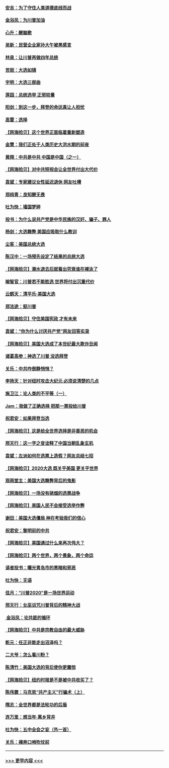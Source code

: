 #### [安吉：为了守住人类道德底线而战](../pages/nsc993/n12551111.md?t=11160051) 
#### [金浴凤：为川普加油](../pages/nsc993/n12551085.md?t=11160051) 
#### [心升：醒脑歌](../pages/nsc993/n12550984.md?t=11160051) 
#### [吴新：民营企业家孙大午被黑感言](../pages/nsc993/n12550656.md?t=11160051) 
#### [林泉：让川普再做四年总统](../pages/nsc993/n12550640.md?t=11160051) 
#### [苦胆：大选如镜](../pages/nsc993/n12550630.md?t=11160051) 
#### [宇明：大选三部曲](../pages/nsc993/n12550603.md?t=11160051) 
#### [莲园：总统选举 正邪较量](../pages/nsc993/n12550594.md?t=11160051) 
#### [阳剑：到这一步，拜登的命运真让人担忧](../pages/nsc993/n12549093.md?t=11160051) 
#### [高雷：选择](../pages/nsc993/n12549087.md?t=11160051) 
#### [【网海拾贝】这个世界正面临着重新塑造](../pages/nsc993/n12548326.md?t=11160051) 
#### [金慧：我们正处于人类历史大洪水期的前夜](../pages/nsc993/n12547914.md?t=11160051) 
#### [黄翔：中共是中共 中国是中国（之一）](../pages/nsc993/n12547576.md?t=11160051) 
#### [【网海拾贝】对中共短视会让全世界付出大代价](../pages/nsc993/n12546043.md?t=11160051) 
#### [袁斌：专家建议女性延迟退休 网友吐槽](../pages/nsc993/n12545424.md?t=11160051) 
#### [郑纯青：良知醒无畏](../pages/nsc993/n12545394.md?t=11160051) 
#### [吐为快：墙国梦碎](../pages/nsc993/n12545309.md?t=11160051) 
#### [投书：为什么说共产党是中华民族的汉奸、骗子、罪人](../pages/nsc993/n12545089.md?t=11160051) 
#### [杨剑：大选舞弊 美国应吸取什么教训](../pages/nsc993/n12543937.md?t=11160051) 
#### [尘客：美国总统大选](../pages/nsc993/n12543828.md?t=11160051) 
#### [陈汉中：一场预先设定了结果的总统大选](../pages/nsc993/n12543564.md?t=11160051) 
#### [【网海拾贝】潮水退去后就看出究竟谁在裸泳了](../pages/nsc993/n12543321.md?t=11160051) 
#### [喻智官：川普若不能胜选 世界将付出沉重代价](../pages/nsc993/n12541352.md?t=11160051) 
#### [云鹤天：清平乐‧美国大选](../pages/nsc993/n12540916.md?t=11160051) 
#### [郑法途：挺川普](../pages/nsc993/n12540898.md?t=11160051) 
#### [【网海拾贝】守住美国宪政 才有未来](../pages/nsc993/n12540423.md?t=11160051) 
#### [袁斌：“你为什么讨厌共产党”网友回答实录](../pages/nsc993/n12540208.md?t=11160051) 
#### [【网海拾贝】美国大选成了本世纪最大欺诈丑闻](../pages/nsc993/n12538029.md?t=11160051) 
#### [诸葛高参：神选了川普 没选拜登](../pages/nsc993/n12537664.md?t=11160051) 
#### [关乐：中共咋倒静悄悄？](../pages/nsc993/n12537615.md?t=11160051) 
#### [李扬天：针对纽时攻击大纪元 必须说清楚的几点](../pages/nsc993/n12536001.md?t=11160051) 
#### [施卫江：论人类的不平等（一）](../pages/nsc993/n12535700.md?t=11160051) 
#### [Jam：我做了正确选择 把那一票投给川普](../pages/nsc993/n12535743.md?t=11160051) 
#### [祝君安：如果拜登当选](../pages/nsc993/n12535726.md?t=11160051) 
#### [【网海拾贝】这是给全世界选择是非善恶的机会](../pages/nsc993/n12535061.md?t=11160051) 
#### [邢天行：这一字之变诠释了中国当朝乱象玄机](../pages/nsc993/n12533446.md?t=11160051) 
#### [袁斌：左派如何在选票上造假？网友总结七招](../pages/nsc993/n12533180.md?t=11160051) 
#### [【网海拾贝】2020大选 既关乎美国 更关乎世界](../pages/nsc993/n12533161.md?t=11160051) 
#### [观雨堂主：美国大选舞弊背后的鬼影](../pages/nsc993/n12533153.md?t=11160051) 
#### [【网海拾贝】一场没有硝烟的选票战争](../pages/nsc993/n12531883.md?t=11160051) 
#### [【网海拾贝】美国人民不会接受选举作弊](../pages/nsc993/n12528850.md?t=11160051) 
#### [谢田：美国大选僵局 神在考验我们的信心](../pages/nsc993/n12527932.md?t=11160051) 
#### [祝君安：黎明前的中共](../pages/nsc993/n12524071.md?t=11160051) 
#### [【网海拾贝】美国通过什么来再次伟大？](../pages/nsc993/n12523844.md?t=11160051) 
#### [【网海拾贝】两个世界，两个景象，两个命运](../pages/nsc993/n12521419.md?t=11160051) 
#### [读者投书：曝光青岛市的黑暗和邪恶](../pages/nsc993/n12520988.md?t=11160051) 
#### [吐为快：无语](../pages/nsc993/n12518588.md?t=11160051) 
#### [佳月：“川普2020”是一场世界运动](../pages/nsc993/n12518581.md?t=11160051) 
#### [邢天行：女巫诅咒川普背后的精神大战](../pages/nsc993/n12517257.md?t=11160051) 
#### [ 金浴凤：论共匪的循环](../pages/nsc993/n12517133.md?t=11160051) 
#### [【网海拾贝】中共是宗教自由的最大威胁](../pages/nsc993/n12516879.md?t=11160051) 
#### [乾元：任正非能走出沼泽吗？](../pages/nsc993/n12515831.md?t=11160051) 
#### [二大爷：怎么看川粉？](../pages/nsc993/n12515820.md?t=11160051) 
#### [陈清竹：美国大选的背后使你更震惊](../pages/nsc993/n12515589.md?t=11160051) 
#### [【网海拾贝】纽约时报是不是被中共收买了？](../pages/nsc993/n12515122.md?t=11160051) 
#### [陈伟霆：马克思“共产主义”行骗术（上）](../pages/nsc993/n12510217.md?t=11160051) 
#### [隋志：全世界都是法轮功的后盾](../pages/nsc993/n12510636.md?t=11160051) 
#### [连万里：想当年‧离乡背井](../pages/nsc993/n12510623.md?t=11160051) 
#### [吐为快：五中全会之妄（外一首）](../pages/nsc993/n12510470.md?t=11160051) 
#### [关乐：裸奔口哨吹坟前](../pages/nsc993/n12510403.md?t=11160051) 

----
#### [ >>> 更早内容 <<< ](../indexes/nsc993-earlier.md)
